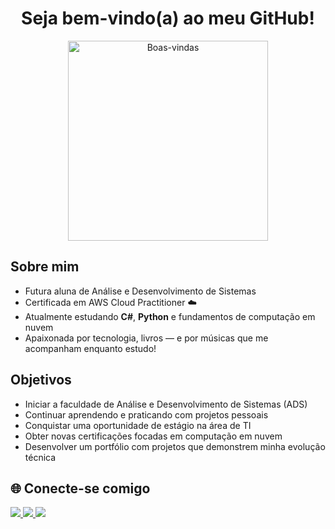 <div align="center">

#  Seja bem-vindo(a) ao meu GitHub!

<img src="https://i.pinimg.com/originals/72/0c/c4/720cc43d757ee638ad5054a05220fafe.gif" height="320" alt="Boas-vindas" />

</div>

##  Sobre mim 

- Futura aluna de Análise e Desenvolvimento de Sistemas  
- Certificada em AWS Cloud Practitioner ☁️    
- Atualmente estudando **C#**, **Python** e fundamentos de computação em nuvem  
- Apaixonada por tecnologia, livros — e por músicas que me acompanham enquanto estudo! 

## Objetivos

- Iniciar a faculdade de Análise e Desenvolvimento de Sistemas (ADS)  
- Continuar aprendendo e praticando com projetos pessoais  
- Conquistar uma oportunidade de estágio na área de TI  
- Obter novas certificações focadas em computação em nuvem  
- Desenvolver um portfólio com projetos que demonstrem minha evolução técnica


## 🌐 Conecte-se comigo

<div> 
  <a href="https://www.linkedin.com/in/maria-eduarda-moreira-valerio/" target="_blank">
    <img src="https://img.shields.io/badge/-LinkedIn-%230077B5?style=for-the-badge&logo=linkedin&logoColor=white"/>
  </a> 
  <a href="mailto:eduardamoreira0021@gmail.com">
    <img src="https://img.shields.io/badge/-Gmail-%23333?style=for-the-badge&logo=gmail&logoColor=white"/>
  </a>
  <a href="https://www.instagram.com/madulex/" target="_blank">
    <img src="https://img.shields.io/badge/-Instagram-%23E4405F?style=for-the-badge&logo=instagram&logoColor=white"/>
  </a>
</div>

<!--
**MariaEduardaMoreiraV/MariaEduardaMoreiraV** is a ✨ _special_ ✨ repository because its `README.md` (this file) appears on your GitHub profile.

Here are some ideas to get you started:

- 🔭 I’m currently working on ...
- 🌱 I’m currently learning ...
- 👯 I’m looking to collaborate on ...
- 🤔 I’m looking for help with ...
- 💬 Ask me about ...
- 📫 How to reach me: ...
- 😄 Pronouns: ...
- ⚡ Fun fact: ...
-->
